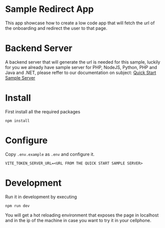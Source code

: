# Sample Redirect App
This app showcase how to create a low code app that will fetch the
url of the onboarding and redirect the user to that page.

# Backend Server
A backend server that will generate the url is needed for this sample, luckily for you we already have sample server for PHP, NodeJS, Python, PHP and Java and .NET, please reffer to our documentation on subject: [Quick Start Sample Server](https://developer.incode.com/docs/quick-start-servers)

# Install
First install all the required packages
```
npm install
```

# Configure
Copy `.env.example` as `.env` and configure it.

```
VITE_TOKEN_SERVER_URL=<URL FROM THE QUICK START SAMPLE SERVER>
```

# Development
Run it in development by executing
```
npm run dev
```

You will get a hot reloading environment that exposes the page in localhost and in the ip of the machine in case you want to try it in your cellphone.